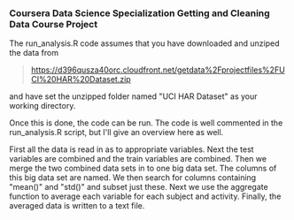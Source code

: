 ### Coursera Data Science Specialization Getting and Cleaning Data Course Project

The run_analysis.R code assumes that you have downloaded and unziped the data from

> https://d396qusza40orc.cloudfront.net/getdata%2Fprojectfiles%2FUCI%20HAR%20Dataset.zip

and have set the unzipped folder named "UCI HAR Dataset" as your working directory.

Once this is done, the code can be run.
The code is well commented in the run_analysis.R script, but I'll give an overview here as well.

First all the data is read in as to appropriate variables.
Next the test variables are combined and the train variables are combined.
Then we merge the two combined data sets in to one big data set.
The columns of this big data set are named.
We then search for columns containing "mean()" and "std()" and subset just these.
Next we use the aggregate function to average each variable for each subject and activity.
Finally, the averaged data is written to a text file.
